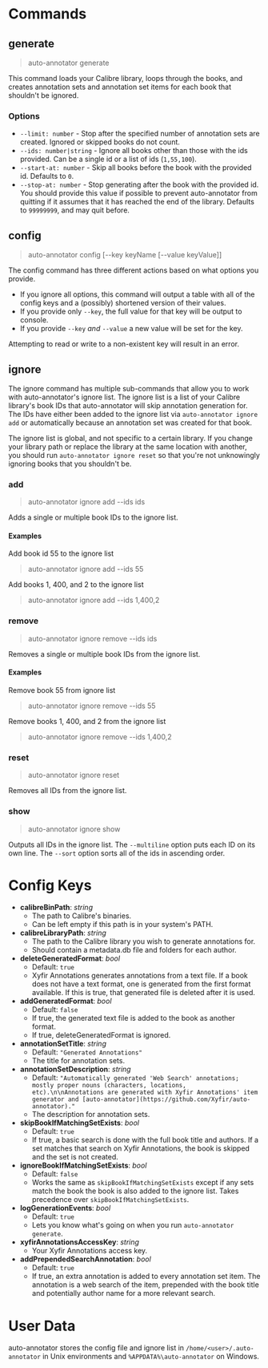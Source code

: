 # Commands

## generate

> auto-annotator generate

This command loads your Calibre library, loops through the books, and creates annotation sets and annotation set items for each book that shouldn't be ignored.

### Options

- `--limit: number` - Stop after the specified number of annotation sets are created. Ignored or skipped books do not count.
- `--ids: number|string` - Ignore all books other than those with the ids provided. Can be a single id or a list of ids (`1,55,100`).
- `--start-at: number` - Skip all books before the book with the provided id. Defaults to `0`.
- `--stop-at: number` - Stop generating after the book with the provided id. You should provide this value if possible to prevent auto-annotator from quitting if it assumes that it has reached the end of the library. Defaults to `99999999`, and may quit before.

## config

> auto-annotator config [--key keyName [--value keyValue]]

The config command has three different actions based on what options you provide.

- If you ignore all options, this command will output a table with all of the config keys and a (possibly) shortened version of their values.
- If you provide only `--key`, the full value for that key will be output to console.
- If you provide `--key` *and* `--value` a new value will be set for the key.

Attempting to read or write to a non-existent key will result in an error.

## ignore

The ignore command has multiple sub-commands that allow you to work with auto-annotator's ignore list. The ignore list is a list of your Calibre library's book IDs that auto-annotator will skip annotation generation for. The IDs have either been added to the ignore list via `auto-annotator ignore add` or automatically because an annotation set was created for that book.

The ignore list is global, and not specific to a certain library. If you change your library path or replace the library at the same location with another, you should run `auto-annotator ignore reset` so that you're not unknowingly ignoring books that you shouldn't be.

### add

> auto-annotator ignore add --ids ids

Adds a single or multiple book IDs to the ignore list.

#### Examples

Add book id 55 to the ignore list
> auto-annotator ignore add --ids 55

Add books 1, 400, and 2 to the ignore list
> auto-annotator ignore add --ids 1,400,2

### remove

> auto-annotator ignore remove --ids ids

Removes a single or multiple book IDs from the ignore list.

#### Examples

Remove book 55 from ignore list
> auto-annotator ignore remove --ids 55

Remove books 1, 400, and 2 from the ignore list
> auto-annotator ignore remove --ids 1,400,2

### reset

> auto-annotator ignore reset

Removes all IDs from the ignore list.

### show

> auto-annotator ignore show

Outputs all IDs in the ignore list. The `--multiline` option puts each ID on its own line. The `--sort` option sorts all of the ids in ascending order.

# Config Keys

- **calibreBinPath**: *string*
  - The path to Calibre's binaries.
  - Can be left empty if this path is in your system's PATH.
- **calibreLibraryPath**: *string*
  - The path to the Calibre library you wish to generate annotations for.
  - Should contain a metadata.db file and folders for each author.
- **deleteGeneratedFormat**: *bool*
  - Default: `true`
  - Xyfir Annotations generates annotations from a text file. If a book does not have a text format, one is generated from the first format available. If this is true, that generated file is deleted after it is used.
- **addGeneratedFormat**: *bool*
  - Default: `false`
  - If true, the generated text file is added to the book as another format.
  - If true, deleteGeneratedFormat is ignored.
- **annotationSetTitle**: *string*
  - Default: `"Generated Annotations"`
  - The title for annotation sets.
- **annotationSetDescription**: *string*
  - Default: `"Automatically generated 'Web Search' annotations; mostly proper nouns (characters, locations, etc).\n\nAnnotations are generated with Xyfir Annotations' item generator and [auto-annotator](https://github.com/Xyfir/auto-annotator)."`
  - The description for annotation sets.
- **skipBookIfMatchingSetExists**: *bool*
  - Default: `true`
  - If true, a basic search is done with the full book title and authors. If a set matches that search on Xyfir Annotations, the book is skipped and the set is not created.
- **ignoreBookIfMatchingSetExists**: *bool*
  - Default: `false`
  - Works the same as `skipBookIfMatchingSetExists` except if any sets match the book the book is also added to the ignore list. Takes precedence over `skipBookIfMatchingSetExists`.
- **logGenerationEvents**: *bool*
  - Default: `true`
  - Lets you know what's going on when you run `auto-annotator generate`.
- **xyfirAnnotationsAccessKey**: *string*
  - Your Xyfir Annotations access key.
- **addPrependedSearchAnnotation**: *bool*
  - Default: `true`
  - If true, an extra annotation is added to every annotation set item. The annotation is a web search of the item, prepended with the book title and potentially author name for a more relevant search.

# User Data

auto-annotator stores the config file and ignore list in `/home/<user>/.auto-annotator` in Unix environments and `%APPDATA%\auto-annotator` on Windows.